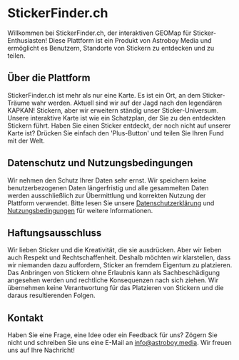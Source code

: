 # StickerFinder.ch

Willkommen bei StickerFinder.ch, der interaktiven GEOMap für Sticker-Enthusiasten! Diese Plattform ist ein Produkt von Astroboy Media und ermöglicht es Benutzern, Standorte von Stickern zu entdecken und zu teilen.

## Über die Plattform

StickerFinder.ch ist mehr als nur eine Karte. Es ist ein Ort, an dem Sticker-Träume wahr werden. Aktuell sind wir auf der Jagd nach den legendären KAPKAN! Stickern, aber wir erweitern ständig unser Sticker-Universum. Unsere interaktive Karte ist wie ein Schatzplan, der Sie zu den entdeckten Stickern führt. Haben Sie einen Sticker entdeckt, der noch nicht auf unserer Karte ist? Drücken Sie einfach den 'Plus-Button' und teilen Sie Ihren Fund mit der Welt.

## Datenschutz und Nutzungsbedingungen

Wir nehmen den Schutz Ihrer Daten sehr ernst. Wir speichern keine benutzerbezogenen Daten längerfristig und alle gesammelten Daten werden ausschließlich zur Übermittlung und korrekten Nutzung der Plattform verwendet. Bitte lesen Sie unsere [Datenschutzerklärung](LINK_ZUR_DATENSCHUTZERKLÄRUNG) und [Nutzungsbedingungen](LINK_ZU_DEN_NUTZUNGSBEDINGUNGEN) für weitere Informationen.

## Haftungsausschluss

Wir lieben Sticker und die Kreativität, die sie ausdrücken. Aber wir lieben auch Respekt und Rechtschaffenheit. Deshalb möchten wir klarstellen, dass wir niemanden dazu auffordern, Sticker an fremdem Eigentum zu platzieren. Das Anbringen von Stickern ohne Erlaubnis kann als Sachbeschädigung angesehen werden und rechtliche Konsequenzen nach sich ziehen. Wir übernehmen keine Verantwortung für das Platzieren von Stickern und die daraus resultierenden Folgen.

## Kontakt

Haben Sie eine Frage, eine Idee oder ein Feedback für uns? Zögern Sie nicht und schreiben Sie uns eine E-Mail an info@astroboy.media. Wir freuen uns auf Ihre Nachricht!
